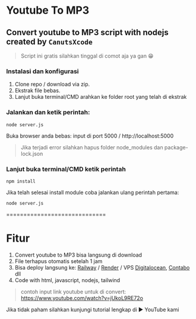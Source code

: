 # Youtube To MP3

## Convert youtube to MP3 script with nodejs created by `CanutsXcode`

> Script ini gratis silahkan tinggal di comot aja ya gan 😁

### Instalasi dan konfigurasi

1. Clone repo / download via zip.
2. Ekstrak file bebas.
3. Lanjut buka terminal/CMD arahkan ke folder root yang telah di ekstrak

### Jalankan dan ketik perintah:

```
node server.js
```

Buka browser anda bebas: input di port 5000 / http://localhost:5000

> Jika terjadi error silahkan hapus folder node_modules dan package-lock.json

### Lanjut buka terminal/CMD ketik perintah
```
npm install
```

Jika telah selesai install module coba jalankan ulang perintah pertama: 

```
node server.js
```
=============================

# Fitur

1. Convert youtube to MP3 bisa langsung di download
2. File terhapus otomatis setelah 1 jam
3. Bisa deploy langsung ke: [Railway](https://railway.com) / [Render](https://render.com) / VPS [Digitalocean](https://digitalocean.com), [Contabo](https://contabo.com) dll
4. Code with html, javascript, nodejs, tailwind

> contoh input link youtube untuk di convert: https://www.youtube.com/watch?v=jUkoL9RE72o

Jika tidak paham silahkan kunjungi tutorial lengkap di ▶️ YouTube kami
